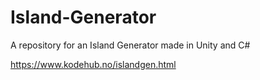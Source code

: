 # Island-Generator
A repository for an Island Generator made in Unity and C#

https://www.kodehub.no/islandgen.html
